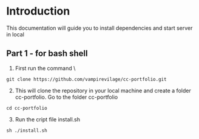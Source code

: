 # Introduction
This documentation will guide you to install dependencies and start server in local

## Part 1 - for bash shell
1. First run the command \
```
git clone https://github.com/vampirevilage/cc-portfolio.git
```

2. This will clone the repository in your local machine and create a folder cc-portfolio.
Go to the folder cc-portfolio
```
cd cc-portfolio
```
3. Run the cript file install.sh
```
sh ./install.sh
```


